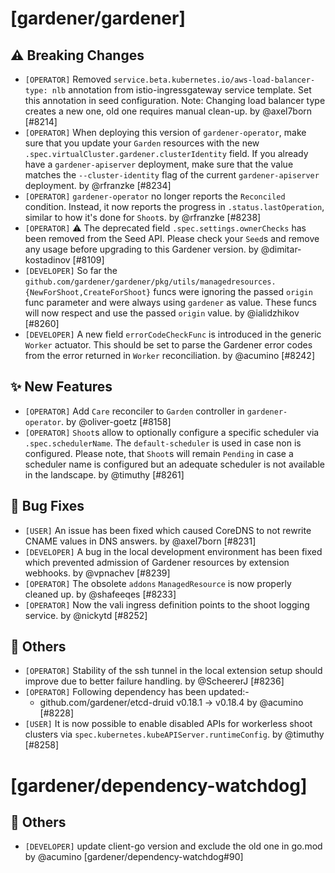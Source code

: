 # [gardener/gardener]

## ⚠️ Breaking Changes

- `[OPERATOR]` Removed `service.beta.kubernetes.io/aws-load-balancer-type: nlb` annotation from istio-ingressgateway service template. Set this annotation in seed configuration. Note: Changing load balancer type creates a new one, old one requires manual clean-up. by @axel7born [#8214]
- `[OPERATOR]` When deploying this version of `gardener-operator`, make sure that you update your `Garden` resources with the new `.spec.virtualCluster.gardener.clusterIdentity` field. If you already have a `gardener-apiserver` deployment, make sure that the value matches the `--cluster-identity` flag of the current `gardener-apiserver` deployment. by @rfranzke [#8234]
- `[OPERATOR]` `gardener-operator` no longer reports the `Reconciled` condition. Instead, it now reports the progress in `.status.lastOperation`, similar to how it's done for `Shoot`s. by @rfranzke [#8238]
- `[OPERATOR]` ⚠️ The deprecated field `.spec.settings.ownerChecks` has been removed from the Seed API. Please check your `Seed`s and remove any usage before upgrading to this Gardener version. by @dimitar-kostadinov [#8109]
- `[DEVELOPER]` So far the `github.com/gardener/gardener/pkg/utils/managedresources.{NewForShoot,CreateForShoot}` funcs were ignoring the passed `origin` func parameter and were always using `gardener` as value. These funcs will now respect and use the passed `origin` value. by @ialidzhikov [#8260]
- `[DEVELOPER]` A new field `errorCodeCheckFunc` is introduced in the generic `Worker` actuator. This should be set to parse the Gardener error codes from the error returned in `Worker` reconciliation. by @acumino [#8242]
## ✨ New Features

- `[OPERATOR]` Add `Care` reconciler to `Garden` controller in `gardener-operator`. by @oliver-goetz [#8158]
- `[OPERATOR]` `Shoot`s allow to optionally configure a specific scheduler via `.spec.schedulerName`. The `default-scheduler` is used in case non is configured. Please note, that `Shoot`s will remain `Pending` in case a scheduler name is configured but an adequate scheduler is not available in the landscape. by @timuthy [#8261]
## 🐛 Bug Fixes

- `[USER]` An issue has been fixed which caused CoreDNS to not rewrite CNAME values in DNS answers. by @axel7born [#8231]
- `[DEVELOPER]` A bug in the local development environment has been fixed which prevented admission of Gardener resources by extension webhooks. by @vpnachev [#8239]
- `[OPERATOR]` The obsolete `addons` `ManagedResource` is now properly cleaned up. by @shafeeqes [#8233]
- `[OPERATOR]` Now the vali ingress definition points to the shoot logging service. by @nickytd [#8252]
## 🏃 Others

- `[OPERATOR]` Stability of the ssh tunnel in the local extension setup should improve due to better failure handling. by @ScheererJ [#8236]
- `[OPERATOR]` Following dependency has been updated:-   
  - github.com/gardener/etcd-druid v0.18.1 -> v0.18.4 by @acumino [#8228]
- `[USER]` It is now possible to enable disabled APIs for workerless shoot clusters via `spec.kubernetes.kubeAPIServer.runtimeConfig`. by @timuthy [#8258]
# [gardener/dependency-watchdog]

## 🏃 Others

- `[DEVELOPER]` update client-go version and exclude the old one in go.mod by @acumino [gardener/dependency-watchdog#90]